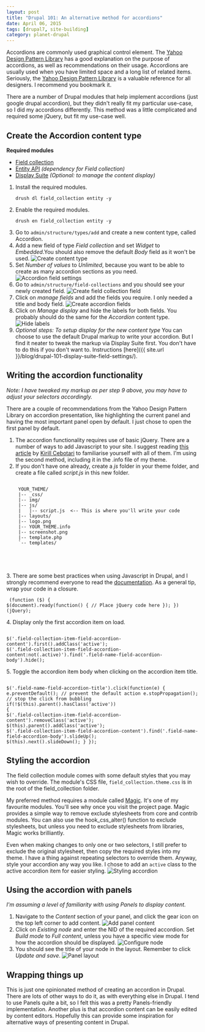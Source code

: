 ```yaml
---
layout: post
title: "Drupal 101: An alternative method for accordions"
date: April 06, 2015
tags: [drupal7, site-building]
category: planet-drupal
---
```

Accordions are commonly used graphical control element. The [Yahoo Design Pattern Library](https://developer.yahoo.com/ypatterns/navigation/accordion.html) has a good explanation on the purpose of accordions, as well as recommendations on their usage. Accordions are usually used when you have limited space and a long list of related items. Seriously, the [Yahoo Design Pattern Library](https://developer.yahoo.com/ypatterns/) is a valuable reference for all designers. I recommend you bookmark it.

There are a number of Drupal modules that help implement accordions (just google drupal accordion), but they didn't really fit my particular use-case, so I did my accordions differently. This method was a little complicated and required some jQuery, but fit my use-case well.

## Create the Accordion content type

<p class="no-margin"><strong>Required modules</strong></p>
<ul>
<li class="no-margin"><a href="https://www.drupal.org/project/field_collection">Field collection</a></li>
<li class="no-margin"><a href="https://www.drupal.org/project/entity">Entity API</a><em> (dependency for Field collection)</em></li>
<li><a href="https://www.drupal.org/project/ds">Display Suite</a><em> (Optional: to manage the content display)</em></li>
</ul>

1. Install the required modules.
    <pre><code class="language-bash">drush dl field_collection entity -y</code></pre>
2. Enable the required modules.
    <pre><code class="language-bash">drush en field_collection entity -y</code></pre>
3. Go to <code class="language-bash">admin/structure/types/add</code> and create a new content type, called Accordion.
4. Add a new field of type *Field collection* and set *Widget* to *Embedded*.You should also remove the default *Body* field as it won't be used. 
    <img src="{{ site.url }}/images/posts/accordion/content-type.jpg" alt="Create content type"/>
5. Set *Number of values* to *Unlimited*, because you want to be able to create as many accordion sections as you need.
    <img src="{{ site.url }}/images/posts/accordion/accordion-settings.jpg" alt="Accordion field settings"/>
6. Go to <code class="language-bash">admin/structure/field-collections</code> and you should see your newly created field.
    <img src="{{ site.url }}/images/posts/accordion/field-collection.jpg" alt="Create field collection field"/>
7. Click on *manage fields* and add the fields you require. I only needed a title and body field.
    <img src="{{ site.url }}/images/posts/accordion/accordion-fields.jpg" alt="Create accordion fields"/>
8. Click on *Manage display* and hide the labels for both fields. You probably should do the same for the *Accordion* content type.
    <img src="{{ site.url }}/images/posts/accordion/accordion-display.jpg" alt="Hide labels"/>
9. *Optional steps: To setup display for the new content type*
    You can choose to use the default Drupal markup to write your accordion. But I find it neater to tweak the markup via Display Suite first. You don't have to do this if you don't want to. Instructions [here]({{ site.url }}/blog/drupal-101-display-suite-field-settings/).

## Writing the accordion functionality

*Note: I have tweaked my markup as per step 9 above, you may have to adjust your selectors accordingly.*

There are a couple of recommendations from the Yahoo Design Pattern Library on accordion presentation, like highlighting the current panel and having the most important panel open by default. I just chose to open the first panel by default. 

1. The accordion functionality requires use of basic jQuery. There are a number of ways to add Javascript to your site. I suggest reading [this article](http://wearepropeople.com/blog/7-ways-to-add-custom-js-and-css-to-a-page-in-drupal) by [Kirill Cebotari](https://www.drupal.org/u/oresh) to familiarise yourself with all of them. I'm using the second method, including it in the .info file of my theme.
2. If you don't have one already, create a *js* folder in your theme folder, and create a file called *script.js* in this new folder.
    <pre><code class="language-markup">
    YOUR_THEME/
    |-- _css/                    
    |-- img/                
    |-- js/             
    |   |-- script.js  <-- This is where you'll write your code
    |-- layouts/                           
    |-- logo.png
    |-- YOUR_THEME.info
    |-- screenshot.png
    |-- template.php
    `-- templates/
</code></pre>
3. There are some best practices when using Javascript in Drupal, and I strongly recommend everyone to read the [documentation](https://www.drupal.org/node/171213). As a general tip, wrap your code in a closure.
    <pre><code class="language-javascript">
(function ($) {
  $(document).ready(function() {
     // Place jQuery code here
  });
})(jQuery);
</code></pre>
4. Display only the first accordion item on load.
    <pre><code class="language-javascript">
    $('.field-collection-item-field-accordion-content').first().addClass('active');
    $('.field-collection-item-field-accordion-content:not(.active)').find('.field-name-field-accordion-body').hide();</code></pre>
5. Toggle the accordion item body when clicking on the accordion item title.
    <pre><code class="language-javascript">
    $('.field-name-field-accordion-title').click(function(e) {
      e.preventDefault(); // prevent the default action
      e.stopPropagation(); // stop the click from bubbling
      if(!$(this).parent().hasClass('active')) {
        $('.field-collection-item-field-accordion-content').removeClass('active');
        $(this).parent().addClass('active');
        $('.field-collection-item-field-accordion-content').find('.field-name-field-accordion-body').slideUp();
        $(this).next().slideDown();
      }
    });</code></pre>

## Styling the accordion

The field collection module comes with some default styles that you may wish to override. The module's CSS file, <code class="language-bash">field_collection.theme.css</code> is in the root of the field_collection folder. 

My preferred method requires a module called [Magic](https://www.drupal.org/project/magic). It's one of my favourite modules. You'll see why once you visit the project page. Magic provides a simple way to remove exclude stylesheets from core and contrib modules. You can also use the hook_css_alter() function to exclude stylesheets, but unless you need to exclude stylesheets from libraries, Magic works brilliantly. 

Even when making changes to only one or two selectors, I still prefer to exclude the original stylesheet, then copy the required styles into my theme. I have a thing against repeating selectors to override them. Anyway, style your accordion any way you like. I chose to add an <code class="language-markup">active</code> class to the active accordion item for easier styling.
<img src="{{ site.url }}/images/posts/accordion/styles.jpg" alt="Styling accordion"/>

## Using the accordion with panels

*I'm assuming a level of familiarity with using Panels to display content.*

1. Navigate to the *Content* section of your panel, and click the gear icon on the top left corner to add content.
    <img src="{{ site.url }}/images/posts/accordion/panel-content.jpg" alt="Add panel content"/>
2. Click on *Existing node* and enter the NID of the required accordion. Set *Build mode* to *Full content*, unless you have a specific view mode for how the accordion should be displayed.
    <img src="{{ site.url }}/images/posts/accordion/configure-node.jpg" alt="Configure node"/>
3. You should see the title of your node in the layout. Remember to click *Update and save*.
    <img src="{{ site.url }}/images/posts/accordion/panel-layout.jpg" alt="Panel layout"/>

## Wrapping things up

This is just one opinionated method of creating an accordion in Drupal. There are lots of other ways to do it, as with everything else in Drupal. I tend to use Panels quite a bit, so I felt this was a pretty Panels-friendly implementation. Another plus is that accordion content can be easily edited by content editors. Hopefully this can provide some inspiration for alternative ways of presenting content in Drupal.
